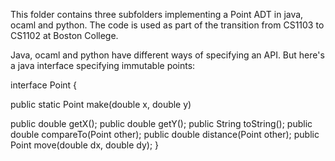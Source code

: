 This folder contains three subfolders implementing a Point ADT in java, ocaml and python. The code is used as part of the transition from CS1103 to CS1102 at Boston College.

Java, ocaml and python have different ways of specifying an API. But here's a java interface specifying immutable points:

interface Point {

  public static Point make(double x, double y)

  public double getX();
  public double getY();
  public String toString();
  public double compareTo(Point other);
  public double distance(Point other);
  public Point move(double dx, double dy);
}

